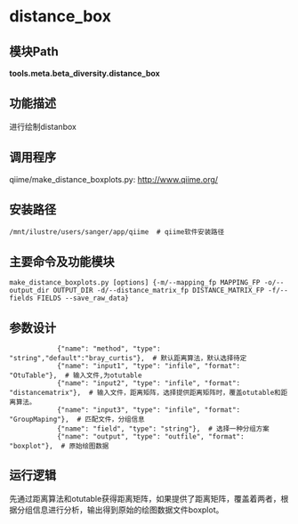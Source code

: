 distance_box
==========================

模块Path
-----------

**tools.meta.beta_diversity.distance_box**

功能描述
-----------------------------------

进行绘制distanbox

调用程序
-----------------------------------

qiime/make_distance_boxplots.py: http://www.qiime.org/

安装路径
-----------------------------------

`/mnt/ilustre/users/sanger/app/qiime  # qiime软件安装路径`



主要命令及功能模块
-----------------------------------

```
make_distance_boxplots.py [options] {-m/--mapping_fp MAPPING_FP -o/--output_dir OUTPUT_DIR -d/--distance_matrix_fp DISTANCE_MATRIX_FP -f/--fields FIELDS --save_raw_data}
```

参数设计
-----------------------------------

```
            {"name": "method", "type": "string","default":"bray_curtis"},  # 默认距离算法，默认选择待定
            {"name": "input1", "type": "infile", "format": "OtuTable"},  # 输入文件,为otutable
            {"name": "input2", "type": "infile", "format": "distancematrix"},  # 输入文件，距离矩阵，选择提供距离矩阵时，覆盖otutable和距离算法。
            {"name": "input3", "type": "infile", "format": "GroupMaping"},  # 匹配文件，分组信息
            {"name": "field", "type": "string"},  # 选择一种分组方案
            {"name": "output", "type": "outfile", "format": "boxplot"},  # 原始绘图数据
```

运行逻辑
-----------------------------------

先通过距离算法和otutable获得距离矩阵，如果提供了距离矩阵，覆盖着两者，根据分组信息进行分析，输出得到原始的绘图数据文件boxplot。
